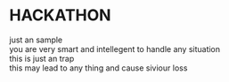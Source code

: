 # HACKATHON
just an sample
<br>
you are very smart and intellegent to handle any situation
<br>
this is just an trap 
<br>
this may lead to any thing and cause siviour loss

